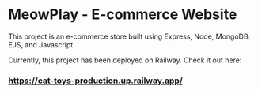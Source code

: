 # MeowPlay - E-commerce Website


This project is an e-commerce store built using Express, Node, MongoDB, EJS, and Javascript.

Currently, this project has been deployed on Railway. 
Check it out here: 
### https://cat-toys-production.up.railway.app/
